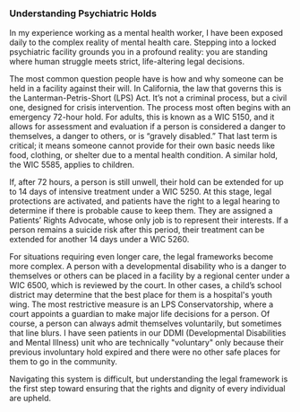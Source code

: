 ### Understanding Psychiatric Holds

In my experience working as a mental health worker, I have been exposed daily to the complex reality of mental health care. Stepping into a locked psychiatric facility grounds you in a profound reality: you are standing where human struggle meets strict, life-altering legal decisions.

The most common question people have is how and why someone can be held in a facility against their will. In California, the law that governs this is the Lanterman-Petris-Short (LPS) Act. It’s not a criminal process, but a civil one, designed for crisis intervention. The process most often begins with an emergency 72-hour hold. For adults, this is known as a WIC 5150, and it allows for assessment and evaluation if a person is considered a danger to themselves, a danger to others, or is “gravely disabled.” That last term is critical; it means someone cannot provide for their own basic needs like food, clothing, or shelter due to a mental health condition. A similar hold, the WIC 5585, applies to children.

If, after 72 hours, a person is still unwell, their hold can be extended for up to 14 days of intensive treatment under a WIC 5250. At this stage, legal protections are activated, and patients have the right to a legal hearing to determine if there is probable cause to keep them. They are assigned a Patients’ Rights Advocate, whose only job is to represent their interests. If a person remains a suicide risk after this period, their treatment can be extended for another 14 days under a WIC 5260.

For situations requiring even longer care, the legal frameworks become more complex. A person with a developmental disability who is a danger to themselves or others can be placed in a facility by a regional center under a WIC 6500, which is reviewed by the court. In other cases, a child’s school district may determine that the best place for them is a hospital's youth wing. The most restrictive measure is an LPS Conservatorship, where a court appoints a guardian to make major life decisions for a person. Of course, a person can always admit themselves voluntarily, but sometimes that line blurs. I have seen patients in our DDMI (Developmental Disabilities and Mental Illness) unit who are technically "voluntary" only because their previous involuntary hold expired and there were no other safe places for them to go in the community.

Navigating this system is difficult, but understanding the legal framework is the first step toward ensuring that the rights and dignity of every individual are upheld.
